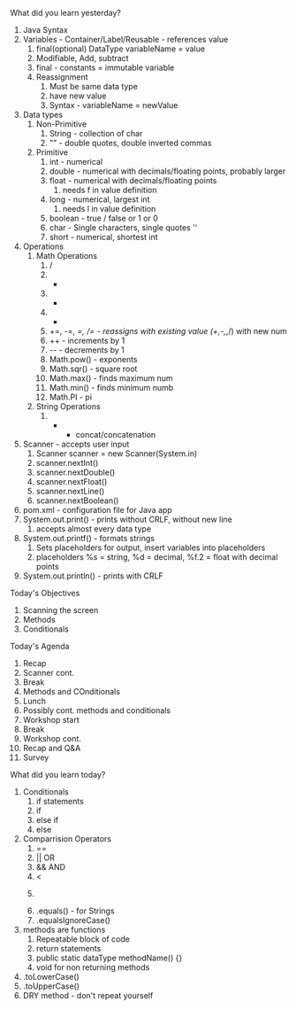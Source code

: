 What did you learn yesterday?

1. Java Syntax
2. Variables - Container/Label/Reusable - references value
   1. final(optional) DataType variableName = value
   2. Modifiable, Add, subtract
   3. final - constants = immutable variable
   4. Reassignment
      1. Must be same data type
      2. have new value
      3. Syntax - variableName = newValue
3. Data types
   1. Non-Primitive
      1. String - collection of char
      2. "" - double quotes, double inverted commas
   2. Primitive
      1. int - numerical
      2. double - numerical with decimals/floating points, probably larger
      3. float - numerical with decimals/floating points
         1. needs f in value definition
      4. long - numerical, largest int
         1. needs l in value definition
      5. boolean - true / false or 1 or 0
      6. char - Single characters, single quotes ''
      7. short - numerical, shortest int
4. Operations
   1. Math Operations
      1. /
      2. *
      3. +
      4. -
      5. +=, -=, *=, /= - reassigns with existing value (+,-,*,/) with new num
      6. ++ - increments by 1
      7. -- - decrements by 1
      8. Math.pow() - exponents
      9. Math.sqr() - square root
      10. Math.max() - finds maximum num
      11. Math.min() - finds minimum numb
      12. Math.PI - pi 
   2. String Operations
      1. + - concat/concatenation
5. Scanner - accepts user input
   1. Scanner scanner = new Scanner(System.in)
   2. scanner.nextInt()
   3. scanner.nextDouble()
   4. scanner.nextFloat()
   5. scanner.nextLine()
   6. scanner.nextBoolean()
6. pom.xml - configuration file for Java app
7. System.out.print() - prints without CRLF, without new line
   1. accepts almost every data type
8. System.out.printf() - formats strings
   1. Sets placeholders for output, insert variables into placeholders
   2. placeholders %s = string, %d = decimal, %f.2 = float with decimal points
9.  System.out.println() - prints with CRLF



Today's Objectives

1. Scanning the screen
2. Methods
3. Conditionals


Today's Agenda

1. Recap
2. Scanner cont.
3. Break
4. Methods and COnditionals
5. Lunch
6. Possibly cont. methods and conditionals
7. Workshop start
8. Break
9. Workshop cont.
10. Recap and Q&A
11. Survey


What did you learn today?

1. Conditionals
   1. if statements
   2. if
   3. else if
   4. else
2. Comparrision Operators
   1. == 
   2. || OR
   3. && AND
   4. <
   5. >
   6. .equals() - for Strings
   7. .equalsIgnoreCase()
3. methods are functions
   1. Repeatable block of code
   2. return statements
   3. public static dataType methodName() {}
   4. void for non returning methods
4. .toLowerCase()
5. .toUpperCase()
6. DRY method - don't repeat yourself